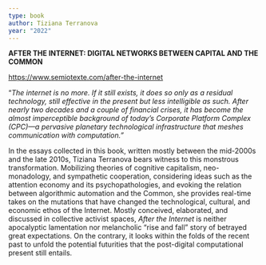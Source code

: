 ```yaml
---
type: book
author: Tiziana Terranova
year: "2022"
---
```

**AFTER THE INTERNET: DIGITAL NETWORKS BETWEEN CAPITAL AND THE COMMON**

https://www.semiotexte.com/after-the-internet

“_The internet is no more. If it still exists, it does so only as a residual technology, still effective in the present but less intelligible as such. After nearly two decades and a couple of financial crises, it has become the almost imperceptible background of today’s Corporate Platform Complex (CPC)—a pervasive planetary technological infrastructure that meshes communication with computation.”_

In the essays collected in this book, written mostly between the mid-2000s and the late 2010s, Tiziana Terranova bears witness to this monstrous transformation. Mobilizing theories of cognitive capitalism, neo-monadology, and sympathetic cooperation, considering ideas such as the attention economy and its psychopathologies, and evoking the relation between algorithmic automation and the Common, she provides real-time takes on the mutations that have changed the technological, cultural, and economic ethos of the Internet. Mostly conceived, elaborated, and discussed in collective activist spaces, _After the Internet_ is neither apocalyptic lamentation nor melancholic “rise and fall” story of betrayed great expectations. On the contrary, it looks within the folds of the recent past to unfold the potential futurities that the post-digital computational present still entails.